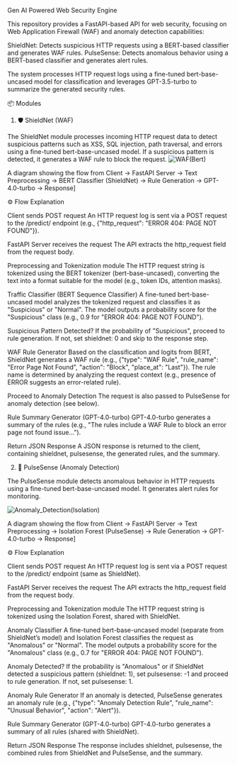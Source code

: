 Gen AI Powered Web Security Engine

This repository provides a FastAPI-based API for web security, focusing on Web Application Firewall (WAF) and anomaly detection capabilities:

ShieldNet: Detects suspicious HTTP requests using a BERT-based classifier and generates WAF rules.
PulseSense: Detects anomalous behavior using a BERT-based classifier and generates alert rules.

The system processes HTTP request logs using a fine-tuned bert-base-uncased model for classification and leverages GPT-3.5-turbo to summarize the generated security rules.

📦 Modules

1. 🛡️ ShieldNet (WAF)

The ShieldNet module processes incoming HTTP request data to detect suspicious patterns such as XSS, SQL injection, path traversal, and errors using a fine-tuned bert-base-uncased model. If a suspicious pattern is detected, it generates a WAF rule to block the request.
![WAF(Bert)](https://github.com/user-attachments/assets/f208a72b-2d3b-46f6-aaf1-d4525ba93580)


A diagram showing the flow from Client → FastAPI Server → Text Preprocessing → BERT Classifier (ShieldNet) → Rule Generation → GPT-4.0-turbo → Response]

⚙️ Flow Explanation

Client sends POST request
An HTTP request log is sent via a POST request to the /predict/ endpoint (e.g., {"http_request": "ERROR 404: PAGE NOT FOUND"}).

FastAPI Server receives the request
The API extracts the http_request field from the request body.

Preprocessing and Tokenization module
The HTTP request string is tokenized using the BERT tokenizer (bert-base-uncased), converting the text into a format suitable for the model (e.g., token IDs, attention masks).

Traffic Classifier (BERT Sequence Classifier)
A fine-tuned bert-base-uncased model analyzes the tokenized request and classifies it as "Suspicious" or "Normal".
The model outputs a probability score for the "Suspicious" class (e.g., 0.9 for "ERROR 404: PAGE NOT FOUND").

Suspicious Pattern Detected?
If the probability of "Suspicious", proceed to rule generation.
If not, set shieldnet: 0 and skip to the response step.

WAF Rule Generator
Based on the classification and logits from BERT, ShieldNet generates a WAF rule (e.g., {"type": "WAF Rule", "rule_name": "Error Page Not Found", "action": "Block", "place_at": "Last"}).
The rule name is determined by analyzing the request context (e.g., presence of ERROR suggests an error-related rule).

Proceed to Anomaly Detection
The request is also passed to PulseSense for anomaly detection (see below).

Rule Summary Generator (GPT-4.0-turbo)
GPT-4.0-turbo generates a summary of the rules (e.g., "The rules include a WAF Rule to block an error page not found issue...").

Return JSON Response
A JSON response is returned to the client, containing shieldnet, pulsesense, the generated rules, and the summary.


2. 🚨 PulseSense (Anomaly Detection)

The PulseSense module detects anomalous behavior in HTTP requests using a fine-tuned bert-base-uncased model. It generates alert rules for monitoring.

![Anomaly_Detection(Isolation)](https://github.com/user-attachments/assets/74c7e006-ed83-4c07-aae3-3cc0a131c553)


A diagram showing the flow from Client → FastAPI Server → Text Preprocessing → Isolation Forest (PulseSense) → Rule Generation → GPT-4.0-turbo → Response]

⚙️ Flow Explanation

Client sends POST request
An HTTP request log is sent via a POST request to the /predict/ endpoint (same as ShieldNet).

FastAPI Server receives the request
The API extracts the http_request field from the request body.

Preprocessing and Tokenization module
The HTTP request string is tokenized using the Isolation Forest, shared with ShieldNet.

Anomaly Classifier 
A fine-tuned bert-base-uncased model (separate from ShieldNet’s model) and Isolation Forest classifies the request as "Anomalous" or "Normal".
The model outputs a probability score for the "Anomalous" class (e.g., 0.7 for "ERROR 404: PAGE NOT FOUND").

Anomaly Detected?
If the probability is "Anomalous"  or if ShieldNet detected a suspicious pattern (shieldnet: 1), set pulsesense: -1 and proceed to rule generation.
If not, set pulsesense: 1.

Anomaly Rule Generator
If an anomaly is detected, PulseSense generates an anomaly rule (e.g., {"type": "Anomaly Detection Rule", "rule_name": "Unusual Behavior", "action": "Alert"}).

Rule Summary Generator (GPT-4.0-turbo)
GPT-4.0-turbo generates a summary of all rules (shared with ShieldNet).

Return JSON Response
The response includes shieldnet, pulsesense, the combined rules from ShieldNet and PulseSense, and the summary.



